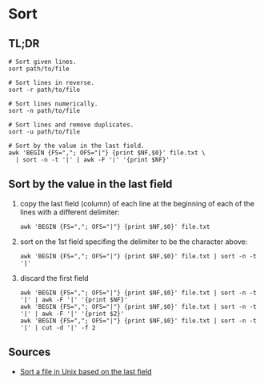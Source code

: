 # Sort

## TL;DR

```shell
# Sort given lines.
sort path/to/file

# Sort lines in reverse.
sort -r path/to/file

# Sort lines numerically.
sort -n path/to/file

# Sort lines and remove duplicates.
sort -u path/to/file

# Sort by the value in the last field.
awk 'BEGIN {FS=","; OFS="|"} {print $NF,$0}' file.txt \
  | sort -n -t '|' | awk -F '|' '{print $NF}'
```

## Sort by the value in the last field

1. copy the last field (column) of each line at the beginning of each of the lines with a different delimiter:

   ```shell
   awk 'BEGIN {FS=","; OFS="|"} {print $NF,$0}' file.txt
   ```

1. sort on the 1st field specifing the delimiter to be the character above:

   ```shell
   awk 'BEGIN {FS=","; OFS="|"} {print $NF,$0}' file.txt | sort -n -t '|'
   ```

1. discard the first field

   ```shell
   awk 'BEGIN {FS=","; OFS="|"} {print $NF,$0}' file.txt | sort -n -t '|' | awk -F '|' '{print $NF}'
   awk 'BEGIN {FS=","; OFS="|"} {print $NF,$0}' file.txt | sort -n -t '|' | awk -F '|' '{print $2}'
   awk 'BEGIN {FS=","; OFS="|"} {print $NF,$0}' file.txt | sort -n -t '|' | cut -d '|' -f 2
   ```

## Sources

- [Sort a file in Unix based on the last field]

[sort a file in unix based on the last field]: http://www.unixcl.com/2010/11/sort-file-based-on-last-field-unix.html
